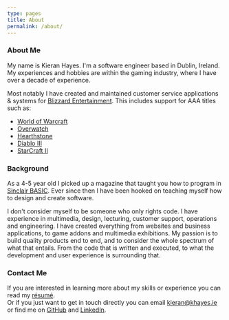 ```yaml
---
type: pages
title: About
permalink: /about/
---
```


<h3>About Me</h3>
<p>
    My name is Kieran Hayes. I'm a software engineer based in Dublin, Ireland.<br />
    My experiences and hobbies are within the gaming industry, where I have over a decade of experience.
</p>
<p>
    Most notably I have created and maintained customer service applications & systems for <a href="https://www.blizzard.com/" target="_blank">Blizzard Entertainment</a>. This includes support for AAA titles such as:
    <ul>
        <li><a href="https://worldofwarcraft.com/" target="_blank">World of Warcraft</a></li>
        <li><a href="https://playoverwatch.com/" target="_blank">Overwatch</a></li>
        <li><a href="https://playhearthstone.com/" target="_blank">Hearthstone</a></li>
        <li><a href="https://diablo3.com/" target="_blank">Diablo III</a></li>
        <li><a href="https://starcraft2.com/" target="_blank">StarCraft II</a></li>
    </ul>
</p>

<h3>Background</h3>
<p>
    As a 4-5 year old I picked up a magazine that taught you how to program in <a href="https://en.wikipedia.org/wiki/Sinclair_BASIC" target="_blank">Sinclair BASIC</a>. Ever since then I have been hooked on teaching myself how to design and create software.
</p>
<p>
    I don't consider myself to be someone who only rights code. I have experience in multimedia, design, lecturing, customer support, operations and engineering. I have created everything from websites and business applications, to game addons and multimedia exhibitions. My passion is to build quality products end to end, and to consider the whole spectrum of what that entails. From the code that is written and executed, to what the development and user experience is surrounding that.
</p>

<h3>Contact Me</h3>
<p>If you are interested in learning more about my skills or experience you can read my <a href="/resume/">résumé</a>.<br />Or if you just want to get in touch directly you can email <a href="mailto:kieran@khayes.ie">kieran@khayes.ie</a> or find me on <a href="https://github.com/khayes/" title="GitHub" class="github" target="_blank">GitHub</a> and <a href="https://www.linkedin.com/in/kieran-hayes/" title="LinkedIn" target="_blank">LinkedIn</a>.<br /></p>
